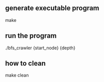 ## generate executable program
make

## run the program
./bfs_crawler {start_node} {depth}

## how to clean 
make clean